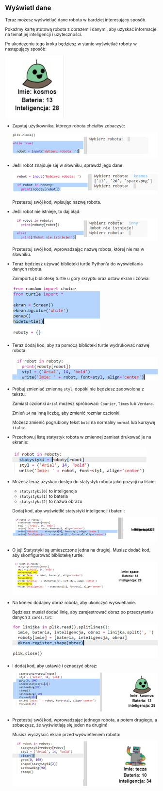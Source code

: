 ## Wyświetl dane

Teraz możesz wyświetlać dane robota w bardziej interesujący sposób.

Pokażmy kartę atutową robota z obrazem i danymi, aby uzyskać informacje na temat jej inteligencji i użyteczności.

Po ukończeniu tego kroku będziesz w stanie wyświetlać roboty w następujący sposób:

![zrzut ekranu](images/robotrumps-example.png)

+ Zapytaj użytkownika, którego robota chciałby zobaczyć:
    
    ![zrzut ekranu](images/robotrumps-choose.png)

+ Jeśli robot znajduje się w słowniku, sprawdź jego dane:
    
    ![zrzut ekranu](images/robotrumps-if.png)
    
    Przetestuj swój kod, wpisując nazwę robota.

+ Jeśli robot nie istnieje, to daj błąd:
    
    ![zrzut ekranu](images/robotrumps-else.png)
    
    Przetestuj swój kod, wprowadzając nazwę robota, której nie ma w słowniku.

+ Teraz będziesz używać biblioteki turtle Python'a do wyświetlania danych robota.
    
    Zaimportuj bibliotekę turtle u góry skryptu oraz ustaw ekran i żółwia:
    
    ![zrzut ekranu](images/robotrumps-turtle.png)

+ Teraz dodaj kod, aby za pomocą biblioteki turtle wydrukować nazwę robota:
    
    ![zrzut ekranu](images/robotrumps-name.png)

+ Próbuj zmieniać zmienną `styl`, dopóki nie będziesz zadowolona z tekstu.
    
    Zamiast czcionki `Arial` możesz spróbować: `Courier`, `Times` lub `Verdana`.
    
    Zmień `14` na inną liczbę, aby zmienić rozmiar czcionki.
    
    Możesz zmienić pogrubiony tekst `bold` na normalny `normal` lub kursywę `italic`.

+ Przechowuj listę statystyk robota w zmiennej zamiast drukować je na ekranie:
    
    ![zrzut ekranu](images/robotrumps-stats.png)

+ Możesz teraz uzyskać dostęp do statystyk robota jako pozycji na liście:
    
    + `statystyki[0]` to inteligencja
    + `statystyki[1]` to bateria
    + `statystyki[2]` to nazwa obrazu
    
    Dodaj kod, aby wyświetlić statystyki inteligencji i baterii:
    
    ![zrzut ekranu](images/robotrumps-stats-2.png)

+ O jej! Statystyki są umieszczone jedna na drugiej. Musisz dodać kod, aby skonfigurować bibliotekę turtle:
    
    ![zrzut ekranu](images/robotrumps-stats-3.png)

+ Na koniec dodajmy obraz robota, aby ukończyć wyświetlanie.
    
    Będziesz musiał dodać linię, aby zarejestrować obraz po przeczytaniu danych z `cards.txt`:
    
    ![zrzut ekranu](images/robotrumps-register.png)

+ I dodaj kod, aby ustawić i oznaczyć obraz:
    
    ![zrzut ekranu](images/robotrumps-image.png)

+ Przetestuj swój kod, wprowadzając jednego robota, a potem drugiego, a zobaczysz, że wyświetlają się jeden na drugim!
    
    Musisz wyczyścić ekran przed wyświetleniem robota:
    
    ![zrzut ekranu](images/robotrumps-clear.png)